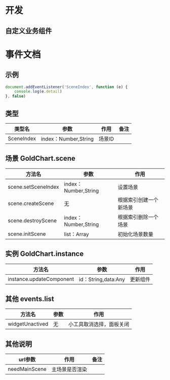 # 开发
## 自定义业务组件

# 事件文档

## 示例
```javascript
document.addEventListener('SceneIndex', function (e) {
	console.log(e.detail)
}, false)
```
## 类型
|类型名|参数|作用|备注|
| --- | --- | --- | --- |
|SceneIndex|index：Number,String|场景ID||

## 场景 GoldChart.scene 
|方法名|参数|作用|
| --- | --- | --- |
|scene.setSceneIndex|index：Number,String|设置场景|
|scene.createScene|无|根据索引创建一个新场景|
|scene.destroyScene|index：Number,String|根据索引删除一个场景|
|scene.initScene|list：Array|初始化场景数量|

## 实例 GoldChart.instance 
|方法名|参数|作用|
| --- | --- | --- |
|instance.updateComponent|id：String,data:Any|更新组件|

## 其他 events.list 
|方法名|参数|作用|
| --- | --- | --- |
|widgetUnactived|无|小工具取消选择，面板关闭|


## 其他说明

|url参数|作用|备注|
| --- | --- | --- |
|needMainScene|主场景是否渲染||